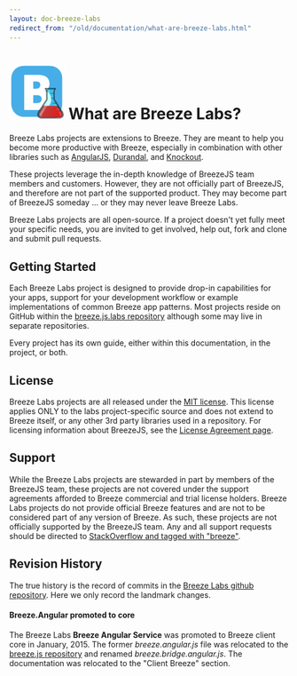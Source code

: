 ```yaml
---
layout: doc-breeze-labs
redirect_from: "/old/documentation/what-are-breeze-labs.html"
---
```

# ![Breeze Labs](/images/logos/BreezeLabsB.png "Breeze Labs") What are Breeze Labs?

Breeze Labs projects are extensions to Breeze. They are meant to help you become more productive with Breeze, especially in combination with other libraries such as [AngularJS](http://angularjs.org/),  [Durandal](http://durandaljs.com/),  and [Knockout](http://knockoutjs.com/).

These projects leverage the in-depth knowledge of BreezeJS team members and customers. However, they are not officially part of BreezeJS, and therefore are not part of the supported product. They may become part of BreezeJS someday ... or they may never leave Breeze Labs.

Breeze Labs projects are all open-source. If a project doesn't yet fully meet your specific needs, you are invited to get involved, help out, fork and clone and submit pull requests. 

## Getting Started

Each Breeze Labs project is designed to provide drop-in capabilities for your apps, support for your development workflow or example implementations of common Breeze app patterns. Most projects reside on GitHub within the <a href="https://github.com/Breeze/breeze.js.labs" target="_blank">breeze.js.labs repository</a> although some may live in separate repositories. 

Every project has its own guide, either within this documentation, in the project, or both.

## License

Breeze Labs projects are all released under the <a href="http://opensource.org/licenses/mit-license.php" target="_blank">MIT license</a>. This license applies ONLY to the labs project-specific source and does not extend to Breeze itself, or any other 3rd party libraries used in a repository. For licensing information about BreezeJS, see the [License Agreement page](/doc-main/license).

## Support

While the Breeze Labs projects are stewarded in part by members of the BreezeJS team, these projects are not covered under the support agreements afforded to Breeze commercial and trial license holders. Breeze Labs projects do not provide official Breeze features and are not to be considered part of any version of Breeze. As such, these projects are not officially supported by the BreezeJS team. Any and all support requests should be directed to <a href="http://stackoverflow.com/questions/tagged/breeze?sort=newest" target="_blank">StackOverflow and tagged with "breeze"</a>.

## Revision History
The true history is the record of commits in the [Breeze Labs github repository](https://github.com/Breeze/breeze.js.labs). Here we only record the landmark changes.

#### Breeze.Angular promoted to core
The Breeze Labs **Breeze Angular Service** was promoted to Breeze client core in January, 2015. The former *breeze.angular.js* file was relocated to the [breeze.js repository](https://github.com/Breeze/breeze.js/blob/master/src/breeze.bridge.angular.js) and renamed *breeze.bridge.angular.js*. The documentation was relocated to the "Client Breeze" section.
